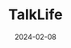 ---  
layout: startup_page  
title: "TalkLife"  
id: "talklife.com"  
permalink: "/talklifetalklife.com02082024/"  
website: "https://www.talklife.com/"  
funding_round: ""  
funding_amount: ""  
investors: "TELUS Ventures"  
about: "TalkLife is a global online peer support community providing real-time mental health support. It offers a safe, supportive environment using social networking elements and features clinical escalation and professional moderation. TalkLife serves millions worldwide, including tailored platforms for universities, colleges, and businesses."  
markets: "Mental Health, Healthcare Technology, AI, Social Media, Social Network, Peer to Peer"  
hq: "Bristol, England, United Kingdom"  
founded_year: "2012"  
linkedin: "https://www.linkedin.com/company/talklife"  
twitter: "https://twitter.com/talklifeapp"  
instagram: ""  
facebook: "https://www.facebook.com/TalklifeTheApp"  
crunchbase: "https://www.crunchbase.com/organization/talklife"  
pitchbook: "https://pitchbook.com/profiles/company/94185-37"  

date_display: "08-Feb-2024"  
date: "2024-02-08"

# SEO Optimization  
meta_title: "TalkLife"  
meta_description: "TalkLife, TalkLife is a global online peer support community providing real-time mental health support. It offers a safe, supportive environment using social ne..."  
meta_keywords: "TalkLife, Mental Health, Healthcare Technology, AI, Social Media, Social Network, Peer to Peer,  funding"  
canonical_url: "https://startup.projectstartups.com/talklifetalklife.com02082024/"  
---